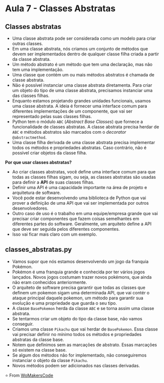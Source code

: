 # Aula 7 - Classes Abstratas

## Classes abstratas
* Uma classe abstrata pode ser considerada como um modelo para criar outras classes. 
* Em uma classe abstrata, nós criamos um conjunto de métodos que devem ser implementados dentro de qualquer classe filha criada a partir da classe abstrata.
* Um método abstrato é um método que tem uma declaração, mas não tem uma implementação.
* Uma classe que contém um ou mais métodos abstratos é chamada de classe abstrata.
* Não é possível instanciar uma classe abstrata diretamenta. Para criar um objeto do tipo de uma classe abstrata, precisamos instanciar uma das classes filhas.
* Enquanto estamos projetando grandes unidades funcionais, usamos uma classe abstrata. A ideia é fornecer uma interface comum para diferentes implementações de um componente, que vai ser representado pelas suas classes filhas.
* Python tem o módulo `ABC` (_Abstract Base Classes_) que fornece a funcionalidade de classes abstratas. A classe abstrata precisa herdar de `ABC` e métodos abstratos são marcados com o _decorator_ `@abstractmethod`.
* Uma classe filha derivada de uma classe abstrata precisa implementar todos os métodos e propriedades abstratas. Caso contrário, não é possível criar objetos da classe filha.

**Por que usar classes abstratas?**
* Ao criar classes abstratas, você define uma interface comum para que todas as classes filhas sigam, ou seja, as classes abstratas são usadas para definir a **API** de suas classes filhas.
* Definir uma API é uma capacidade importante na área de projeto e arquitetura de software.
* Você pode estar desenvolvendo uma biblioteca de Python que vai prover a definição de uma API que vai ser implementada por outros desenvolvedores.
* Outro caso de uso é o trabalho em uma equipe/empresa grande que vai precisar criar componentes que fazem coisas semelhantes em diferentes partes do software. Geralmente, um arquiteto define a API que deve ser seguida pelos diferentes componentes.
* Isso vai ficar mais claro com um exemplo.

## classes_abstratas.py
* Vamos supor que nós estamos desenvolvendo um jogo da franquia Pokémon.
* Pokémon é uma franquia grande e conhecida por ter vários jogos lançados. Novos jogos costumam trazer novos pokémons, que ainda não eram conhecidos anteriormente.
* O arquiteto de software precisa garantir que todas as classes que definem um pokemon sigam uma determinada API, que vai contér o ataque principal daquele pokemon, um método para garantir sua evolução e uma propriedade que guarda o seu tipo.
* A classe `BasePokemon` herda da classe `ABC` e se torna assim uma classe abstrata.
* Se tentarmos criar um objeto do tipo da classe base, não vamos conseguir.
* Criamos uma classe `Pikachu` que vai herdar de `BasePokemon`. Essa classe vai precisar definir no mínimo todos os métodos e propriedades abstratas da classe base.
* Notem que definimos sem as marcações de abstrato. Essas marcações só existem na classe base.
* Se algum dos métodos não for implementado, não conseguiremos instanciar o objeto da classe `Pikachu`.
* Novos métodos podem ser adicionados nas classes derivadas.

⭐️ From [WoMakersCode](https://github.com/WoMakersCode/back-end-python/tree/main)
